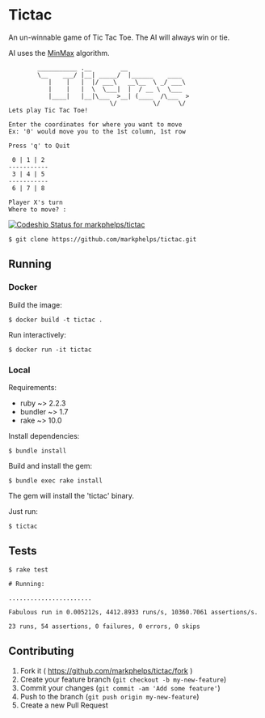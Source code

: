 # Tictac

An un-winnable game of Tic Tac Toe. The AI will always win or tie.

AI uses the [MinMax](http://en.wikipedia.org/wiki/Minimax) algorithm.

```
        ___________ .__        __
        \__    ___/ |__| _____/  |______    ____
           |    |   |  |/ ___\   __\__  \ _/ ___\
           |    |   |  \  \___|  |  / __ \  \___
           |____|   |__|\___  >__| (____  /\___  >
                            \/          \/     \/
Lets play Tic Tac Toe!

Enter the coordinates for where you want to move
Ex: '0' would move you to the 1st column, 1st row

Press 'q' to Quit

 0 | 1 | 2
-----------
 3 | 4 | 5
-----------
 6 | 7 | 8

Player X's turn
Where to move? :

```

[ ![Codeship Status for markphelps/tictac](https://codeship.com/projects/e92d4f40-bfc1-0134-613e-0ea17c17ebe1/status?branch=master)](https://codeship.com/projects/196712)

`$ git clone https://github.com/markphelps/tictac.git`

## Running

### Docker

Build the image:

	$ docker build -t tictac .

Run interactively:

	$ docker run -it tictac

### Local

Requirements:

- ruby ~> 2.2.3
- bundler ~> 1.7
- rake ~> 10.0

Install dependencies:

    $ bundle install

Build and install the gem:

    $ bundle exec rake install

The gem will install the 'tictac' binary.

Just run:

	$ tictac

## Tests

    $ rake test

	# Running:

	.......................

    Fabulous run in 0.005212s, 4412.8933 runs/s, 10360.7061 assertions/s.

    23 runs, 54 assertions, 0 failures, 0 errors, 0 skips

## Contributing

1. Fork it ( https://github.com/markphelps/tictac/fork )
2. Create your feature branch (`git checkout -b my-new-feature`)
3. Commit your changes (`git commit -am 'Add some feature'`)
4. Push to the branch (`git push origin my-new-feature`)
5. Create a new Pull Request
